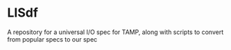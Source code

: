 # LISdf
A repository for a universal I/O spec for TAMP, along with scripts to convert from popular specs to our spec
